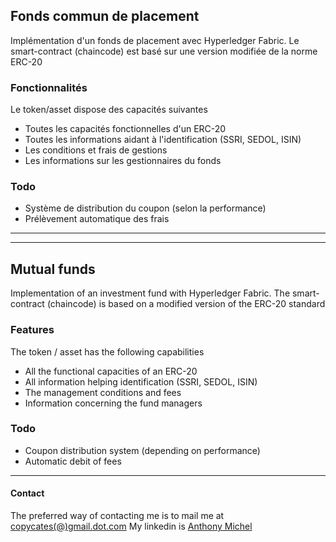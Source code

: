 ## Fonds commun de placement

Implémentation d'un fonds de placement avec Hyperledger Fabric.
Le smart-contract (chaincode) est basé sur une version modifiée de la norme ERC-20

### Fonctionnalités
Le token/asset dispose des capacités suivantes

-	Toutes les capacités fonctionnelles d'un ERC-20
-	Toutes les informations aidant à l'identification (SSRI, SEDOL, ISIN)
-	Les conditions et frais de gestions 
-	Les informations sur les gestionnaires du fonds

### Todo
-	Système de distribution du coupon (selon la performance)
-	Prélèvement automatique des frais

*******************************************************************************

*******************************************************************************
## Mutual funds

Implementation of an investment fund with Hyperledger Fabric.
The smart-contract (chaincode) is based on a modified version of the ERC-20 standard

### Features
The token / asset has the following capabilities

-	All the functional capacities of an ERC-20
-	All information helping identification (SSRI, SEDOL, ISIN)
-	The management conditions and fees
-	Information concerning the fund managers

### Todo
-	Coupon distribution system (depending on performance)
-	Automatic debit of fees
--------------------------------------------------------
#### Contact 
The preferred way of contacting me is to mail me at [copycates(@)gmail.dot.com](mailto:copycates@gmail.dot.com)  My linkedin is [Anthony Michel](https://www.linkedin.com/in/thonymg/) 